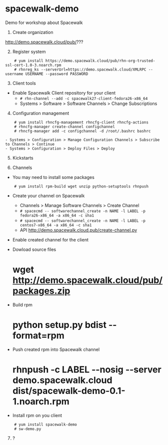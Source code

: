 # spacewalk-demo

Demo for workshop about Spacewalk

1. Create organization

http://demo.spacewalk.cloud/pub/???


2. Register system

```
    # yum install https://demo.spacewalk.cloud/pub/rhn-org-trusted-ssl-cert-1.0-3.noarch.rpm
    # rhnreg_ks --serverUrl=https://demo.spacewalk.cloud/XMLRPC --username USERNAME --password PASSWORD
```


3. Client tools

 - Enable Spacewalk Client repository for your client
    - `# rhn-channel --add -c spacewalk27-client-fedora26-x86_64`
    - Systems > Software > Software Channels > Change Subscriptions


4. Configuration management

```
    # yum install rhncfg-management rhncfg-client rhncfg-actions
    # rhncfg-manager create-channel configchannel
    # rhncfg-manager add -c configchannel -d /root/.bashrc bashrc
```
    - Systems > Configuration > Manage Configuration Channels > Subscribe to Channels > Continue
    - Systems > Configuration > Deploy Files > Deploy


5. Kickstarts


6. Channels

 * You may need to install some packages

```
    # yum install rpm-build wget unzip python-setuptools rhnpush
```

 * Create your channel on Spacewalk

    - Channels > Manage Software Channels > Create Channel
    - `# spacecmd -- softwarechannel_create -n NAME -l LABEL -p fedora26-x86_64 -a x86_64 -c sha1`
    - `# spacecmd -- softwarechannel_create -n NAME -l LABEL -p centos7-x86_64 -a x86_64 -c sha1`
    - API http://demo.spacewalk.cloud.pub/create-channel.py

 * Enable created channel for the client

 * Dowload source files

    # wget http://demo.spacewalk.cloud/pub/packages.zip

 * Build rpm

    # python setup.py bdist --format=rpm

 * Push created rpm into Spacewalk channel

    # rhnpush -c LABEL --nosig --server demo.spacewalk.cloud dist/spacewalk-demo-0.1-1.noarch.rpm

 * Install rpm on you client

```
    # yum install spacewalk-demo
    # sw-demo.py
```

7. ?

